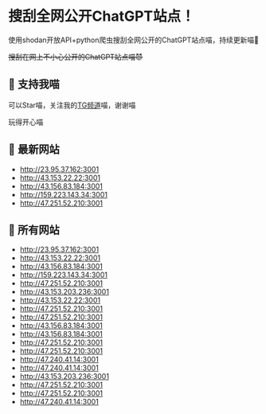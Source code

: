 # 搜刮全网公开ChatGPT站点！

使用shodan开放API+python爬虫搜刮全网公开的ChatGPT站点喵，持续更新喵🥳

~~搜刮在网上不小心公开的ChatGPT站点喵😈~~

## 🚀 支持我喵

可以Star喵，关注我的[TG频道](https://t.me/puddin_share)喵，谢谢喵

玩得开心喵

## 📖 最新网站

- http://23.95.37.162:3001
- http://43.153.22.22:3001
- http://43.156.83.184:3001
- http://159.223.143.34:3001
- http://47.251.52.210:3001


## 📖 所有网站

- http://23.95.37.162:3001
- http://43.153.22.22:3001
- http://43.156.83.184:3001
- http://159.223.143.34:3001
- http://47.251.52.210:3001
- http://43.153.203.236:3001
- http://43.153.22.22:3001
- http://47.251.52.210:3001
- http://47.251.52.210:3001
- http://43.156.83.184:3001
- http://43.156.83.184:3001
- http://47.251.52.210:3001
- http://47.251.52.210:3001
- http://47.240.41.14:3001
- http://47.240.41.14:3001
- http://43.153.203.236:3001
- http://47.251.52.210:3001
- http://47.251.52.210:3001
- http://47.240.41.14:3001



